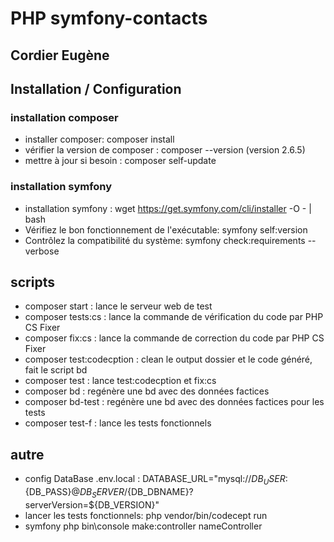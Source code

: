 # PHP symfony-contacts

## Cordier Eugène

## Installation / Configuration

### installation composer
- installer composer: composer install  
- vérifier la version de composer : composer --version (version 2.6.5)
- mettre à jour si besoin : composer self-update
### installation symfony
- installation symfony :
wget https://get.symfony.com/cli/installer -O - | bash
- Vérifiez le bon fonctionnement de l'exécutable: symfony self:version  
- Contrôlez la compatibilité du système: symfony check:requirements  --verbose

## scripts

- composer start : lance le serveur web de test
- composer tests:cs : lance la commande de vérification du code par PHP CS Fixer
- composer fix:cs : lance la commande de correction du code par PHP CS Fixer
- composer test:codecption : clean le output dossier et le code généré, fait le script bd
- composer test : lance test:codecption et fix:cs
- composer bd : regénère une bd avec des données factices
- composer bd-test : regénère une bd avec des données factices pour les tests
- composer test-f : lance les tests fonctionnels
## autre 
- config DataBase .env.local : DATABASE_URL="mysql://${DB_USER}:${DB_PASS}@${DB_SERVER}/${DB_DBNAME}?serverVersion=${DB_VERSION}"
- lancer les tests fonctionnels: php vendor/bin/codecept run
- symfony php bin\console make:controller nameController

